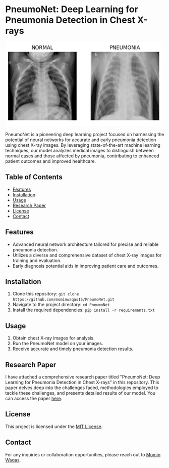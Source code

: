 # PneumoNet: Deep Learning for Pneumonia Detection in Chest X-rays

<img src="logo.png" alt="PneumoNet Logo" width="500">


PneumoNet is a pioneering deep learning project focused on harnessing the potential of neural networks for accurate and early pneumonia detection using chest X-ray images. By leveraging state-of-the-art machine learning techniques, our model analyzes medical images to distinguish between normal cases and those affected by pneumonia, contributing to enhanced patient outcomes and improved healthcare.

## Table of Contents

- [Features](#features)
- [Installation](#installation)
- [Usage](#usage)
- [Research Paper](#research-paper)
- [License](#license)
- [Contact](#contact)

## Features

- Advanced neural network architecture tailored for precise and reliable pneumonia detection.
- Utilizes a diverse and comprehensive dataset of chest X-ray images for training and evaluation.
- Early diagnosis potential aids in improving patient care and outcomes.

## Installation

1. Clone this repository: `git clone https://github.com/mominwaqas15/PneumoNet.git`
2. Navigate to the project directory: `cd PneumoNet`
3. Install the required dependencies: `pip install -r requirements.txt`

## Usage

1. Obtain chest X-ray images for analysis.
2. Run the PneumoNet model on your images.
3. Receive accurate and timely pneumonia detection results.

## Research Paper

I have attached a comprehensive research paper titled "PneumoNet: Deep Learning for Pneumonia Detection in Chest X-rays" in this repository. This paper delves deep into the challenges faced, methodologies employed to tackle these challenges, and presents detailed results of our model. You can access the paper [here](research_paper.pdf).

## License

This project is licensed under the [MIT License](LICENSE).

## Contact

For any inquiries or collaboration opportunities, please reach out to [Momin Waqas](https://github.com/mominwaqas15).
